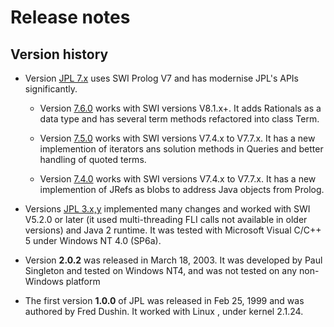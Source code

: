 # Release notes

## Version history

* Version [JPL 7.x](https://jpl7.org/) uses SWI Prolog V7 and has modernise JPL's APIs significantly.

    * Version [7.6.0](ReleaseNotes760.jsp) works with SWI versions V8.1.x+. It adds Rationals as a data type and has several term methods refactored into class Term.
        
    * Version [7.5.0](ReleaseNotes750.jsp) works with SWI versions V7.4.x to V7.7.x. It has a new implemention of iterators ans solution methods in Queries and better handling of quoted terms.

    * Version [7.4.0](ReleaseNotes740.jsp) works with SWI versions V7.4.x to V7.7.x. It has a new implemention of JRefs as blobs to address Java objects from Prolog.
    
* Versions [JPL 3.x,y](http://www.swi-prolog.org/packages/jpl/) implemented many changes and worked with SWI V5.2.0 or later (it used multi-threading FLI calls not available in older versions) and Java 2 runtime.  It was tested with Microsoft Visual C/C++ 5 under Windows NT 4.0 (SP6a). 

* Version **2.0.2** was released in March 18, 2003. It was developed by Paul Singleton and tested on Windows NT4, and was not tested on any non-Windows platform

* The first version **1.0.0** of JPL was released in Feb 25, 1999 and was authored by Fred Dushin. It worked with Linux , under kernel 2.1.24.
